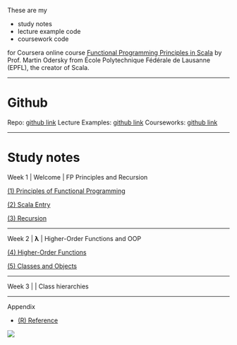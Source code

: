 
These are my 
- study notes 
- lecture example code
- coursework code 

for Coursera online course [Functional Programming Principles in Scala](https://www.coursera.org/learn/scala-functional-programming/home/) by Prof. Martin Odersky from École Polytechnique Fédérale de Lausanne (EPFL), the creator of Scala.

----------

# Github

Repo: [github link](https://github.com/Victoria-Pinzhen-Liao/Functional-Programming/)
Lecture Examples: [github link](https://github.com/Victoria-Pinzhen-Liao/Functional-Programming/tree/master/LectureExamples/src/main/scala)
Courseworks:  [github link](https://github.com/Victoria-Pinzhen-Liao/Functional-Programming/tree/master/coursework)


----------

# Study notes 

Week 1 | Welcome <i class="fa-regular fa-face-smile-wink"></i> | FP Principles and Recursion

  [(1) Principles of Functional Programming](https://purrgramming.life/cs/programming/fp/w1/principles/)
  
   [(2) Scala Entry](https://purrgramming.life/cs/programming/fp/w1/scala/)
  
   [(3) Recursion](https://purrgramming.life/cs/programming/fp/w1/recursion/)

----------

Week 2 |  **λ**  | Higher-Order Functions and OOP

   [(4) Higher-Order Functions](https://purrgramming.life/cs/programming/fp/w2/higher-order-functions/)
  
   [(5) Classes and Objects](https://purrgramming.life/cs/programming/fp/w2/5-classes-and-objects/)

----------

Week 3 | <i class="fa-solid fa-sitemap"></i>  | Class hierarchies

----------

Appendix

-   [(R) Reference](https://purrgramming.life/cs/programming/fp/r-reference/)



![](https://purrgramming.life/wp-content/uploads/2022/03/WeChat-Screenshot_20220226230653-edited.png)
